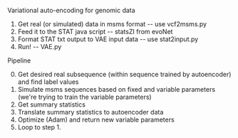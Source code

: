 Variational auto-encoding for genomic data

1. Get real (or simulated) data in msms format -- use vcf2msms.py
2. Feed it to the STAT java script -- statsZI from evoNet
3. Format STAT txt output to VAE input data -- use stat2input.py
4. Run! -- VAE.py

Pipeline

0. Get desired real subsequence (within sequence trained by autoencoder) and find label values
1. Simulate msms sequences based on fixed and variable parameters (we're trying to train the variable parameters)
2. Get summary statistics
3. Translate summary statistics to autoencoder data
4. Optimize (Adam) and return new variable parameters
5. Loop to step 1. 
